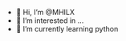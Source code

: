 - 👋 Hi, I’m @MHILX
- 👀 I’m interested in ...
- 🌱 I’m currently learning python

<!---
MHILX/MHILX is a ✨ special ✨ repository because its `README.md` (this file) appears on your GitHub profile.
You can click the Preview link to take a look at your changes.
--->
